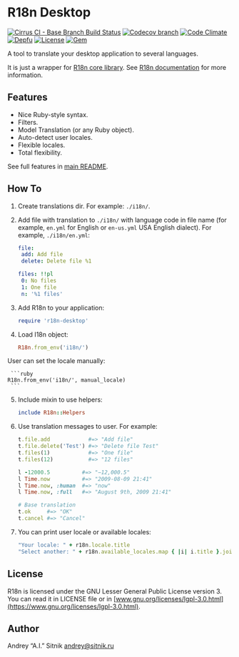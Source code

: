 # R18n Desktop

[![Cirrus CI - Base Branch Build Status](https://img.shields.io/cirrus/github/r18n/r18n-desktop?style=flat-square)](https://cirrus-ci.com/github/r18n/r18n-desktop)
[![Codecov branch](https://img.shields.io/codecov/c/github/r18n/r18n-desktop/master.svg?style=flat-square)](https://codecov.io/gh/r18n/r18n-desktop)
[![Code Climate](https://img.shields.io/codeclimate/maintainability/r18n/r18n-desktop.svg?style=flat-square)](https://codeclimate.com/github/r18n/r18n-desktop)
[![Depfu](https://img.shields.io/depfu/r18n/r18n-desktop?style=flat-square)](https://depfu.com/repos/github/r18n/r18n-desktop)
[![License](https://img.shields.io/github/license/r18n/r18n-desktop.svg?style=flat-square)](LICENSE)
[![Gem](https://img.shields.io/gem/v/r18n-desktop.svg?style=flat-square)](https://rubygems.org/gems/r18n-desktop)

A tool to translate your desktop application to several languages.

It is just a wrapper for [R18n core library](https://github.com/r18n/r18n-core).
See [R18n documentation](https://github.com/r18n/r18n-core/blob/master/README.md)
for more information.

## Features

* Nice Ruby-style syntax.
* Filters.
* Model Translation (or any Ruby object).
* Auto-detect user locales.
* Flexible locales.
* Total flexibility.

See full features in [main README](https://github.com/r18n/r18n/blob/master/README.md).

## How To

1.  Create translations dir. For example: `./i18n/`.
2.  Add file with translation to `./i18n/` with language code in file name
    (for example, `en.yml` for English or `en-us.yml` USA English dialect).
    For example, `./i18n/en.yml`:

     ```yaml
    file:
      add: Add file
      delete: Delete file %1

    files: !!pl
      0: No files
      1: One file
      n: '%1 files'
     ```

3.  Add R18n to your application:

     ```ruby
    require 'r18n-desktop'
     ```

4.  Load I18n object:

     ```ruby
    R18n.from_env('i18n/')
     ```
   User can set the locale manually:

     ```ruby
    R18n.from_env('i18n/', manual_locale)
     ```

5.  Include mixin to use helpers:

     ```ruby
    include R18n::Helpers
     ```

6.  Use translation messages to user. For example:

     ```ruby
    t.file.add            #=> "Add file"
    t.file.delete('Test') #=> "Delete file Test"
    t.files(1)            #=> "One file"
    t.files(12)           #=> "12 files"

    l -12000.5          #=> "−12,000.5"
    l Time.now          #=> "2009-08-09 21:41"
    l Time.now, :human  #=> "now"
    l Time.now, :full   #=> "August 9th, 2009 21:41"

    # Base translation
    t.ok     #=> "OK"
    t.cancel #=> "Cancel"
     ```

7.  You can print user locale or available locales:

     ```ruby
    "Your locale: " + r18n.locale.title
    "Select another: " + r18n.available_locales.map { |i| i.title }.join(', ')
     ```

## License

R18n is licensed under the GNU Lesser General Public License version 3.
You can read it in LICENSE file or in [www.gnu.org/licenses/lgpl-3.0.html](https://www.gnu.org/licenses/lgpl-3.0.html).

## Author

Andrey “A.I.” Sitnik [andrey@sitnik.ru](mailto:andrey@sitnik.ru)

